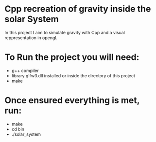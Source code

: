 # Cpp recreation of gravity inside the solar System
In this project I aim to simulate gravity with Cpp and a visual reppresentation in opengl.

# To Run the project you will need:
- g++ compiler
- library glfw3.dll installed or inside the directory of this project
- make

# Once ensured everything is met, run:
- make
- cd bin
- ./solar_system

